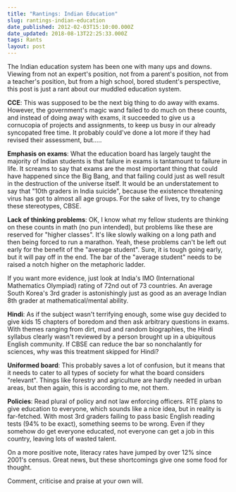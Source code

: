 ```yaml
---
title: "Rantings: Indian Education"
slug: rantings-indian-education
date_published: 2012-02-03T15:10:00.000Z
date_updated: 2018-08-13T22:25:33.000Z
tags: Rants
layout: post
---
```


The Indian education system has been one with many ups and downs. Viewing from not an expert\'s position, not from a parent\'s position, not from a teacher\'s position, but from a high school, bored student\'s perspective, this post is just a rant about our muddled education system.

**CCE**: This was supposed to be the next big thing to do away with exams. However, the government\'s magic wand failed to do much on these counts, and instead of doing away with exams, it succeeded to give us a cornucopia of projects and assignments, to keep us busy in our already syncopated free time. It probably could\'ve done a lot more if they had revised their assessment, but.....

**Emphasis on exams**: What the education board has largely taught the majority of Indian students is that failure in exams is tantamount to failure in life. It screams to say that exams are the most important thing that could have happened since the Big Bang, and that failing could just as well result in the destruction of the universe itself. It would be an understatement to say that \"10th graders in India suicide\", because the existence threatening virus has got to almost all age groups. For the sake of lives, try to change these stereotypes, CBSE.

**Lack of thinking problems**: OK, I know what my fellow students are thinking on these counts in math (no pun intended), but problems like these are reserved for \"higher classes\". It\'s like slowly walking on a long path and then being forced to run a marathon. Yeah, these problems can\'t be left out early for the benefit of the \"average student\". Sure, it is tough going early, but it will pay off in the end. The bar of the \"average student\" needs to be raised a notch higher on the metaphoric ladder.

If you want more evidence, just look at India\'s IMO (International Mathematics Olympiad) rating of 72nd out of 73 countries. An average South Korea\'s 3rd grader is astonishingly  just as good as an average Indian 8th grader at mathematical/mental ability.

**Hindi**: As if the subject wasn\'t terrifying enough, some wise guy decided to give kids 15 chapters of boredom and then ask arbitrary questions in exams. With themes ranging from dirt, mud and random biographies, the Hindi syllabus clearly wasn\'t reviewed by a person brought up in a ubiquitous English community. If CBSE can reduce the bar so nonchalantly for sciences, why was this treatment skipped for Hindi?

**Uniformed board**: This probably saves a lot of confusion, but it means that it needs to cater to all types of society for what the board considers \"relevant\". Things like forestry and agriculture are hardly needed in urban areas, but then again, this is according to me, not them.

**Policies**: Read plural of policy and not law enforcing officers. RTE plans to give education to everyone, which sounds like a nice idea, but in reality is far-fetched. With most 3rd graders failing to pass basic English reading tests (94% to be exact), something seems to be wrong. Even if they somehow do get everyone educated, not everyone can get a job in this country, leaving lots of wasted talent.

On a more positive note, literacy rates have jumped by over 12% since 2001\'s census. Great news, but these shortcomings give one some food for thought.

Comment, criticise and praise at your own will.
